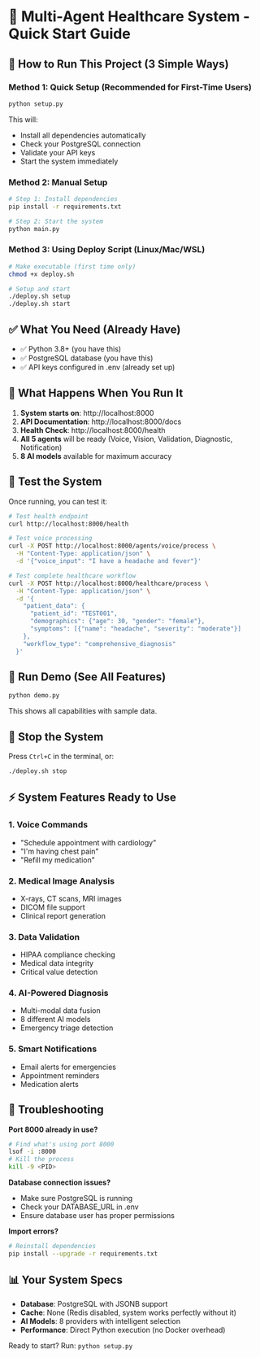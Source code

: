 🏥 Multi-Agent Healthcare System - Quick Start Guide
==================================================

## 🚀 How to Run This Project (3 Simple Ways)

### Method 1: Quick Setup (Recommended for First-Time Users)
```bash
python setup.py
```
This will:
- Install all dependencies automatically
- Check your PostgreSQL connection
- Validate your API keys
- Start the system immediately

### Method 2: Manual Setup
```bash
# Step 1: Install dependencies
pip install -r requirements.txt

# Step 2: Start the system
python main.py
```

### Method 3: Using Deploy Script (Linux/Mac/WSL)
```bash
# Make executable (first time only)
chmod +x deploy.sh

# Setup and start
./deploy.sh setup
./deploy.sh start
```

## ✅ What You Need (Already Have)
- ✅ Python 3.8+ (you have this)
- ✅ PostgreSQL database (you have this)
- ✅ API keys configured in .env (already set up)

## 🎯 What Happens When You Run It

1. **System starts on**: http://localhost:8000
2. **API Documentation**: http://localhost:8000/docs
3. **Health Check**: http://localhost:8000/health
4. **All 5 agents** will be ready (Voice, Vision, Validation, Diagnostic, Notification)
5. **8 AI models** available for maximum accuracy

## 🧪 Test the System

Once running, you can test it:

```bash
# Test health endpoint
curl http://localhost:8000/health

# Test voice processing
curl -X POST http://localhost:8000/agents/voice/process \
  -H "Content-Type: application/json" \
  -d '{"voice_input": "I have a headache and fever"}'

# Test complete healthcare workflow
curl -X POST http://localhost:8000/healthcare/process \
  -H "Content-Type: application/json" \
  -d '{
    "patient_data": {
      "patient_id": "TEST001",
      "demographics": {"age": 30, "gender": "female"},
      "symptoms": [{"name": "headache", "severity": "moderate"}]
    },
    "workflow_type": "comprehensive_diagnosis"
  }'
```

## 🎪 Run Demo (See All Features)
```bash
python demo.py
```
This shows all capabilities with sample data.

## 🛑 Stop the System
Press `Ctrl+C` in the terminal, or:
```bash
./deploy.sh stop
```

## ⚡ System Features Ready to Use

### 1. Voice Commands
- "Schedule appointment with cardiology"
- "I'm having chest pain"
- "Refill my medication"

### 2. Medical Image Analysis
- X-rays, CT scans, MRI images
- DICOM file support
- Clinical report generation

### 3. Data Validation
- HIPAA compliance checking
- Medical data integrity
- Critical value detection

### 4. AI-Powered Diagnosis
- Multi-modal data fusion
- 8 different AI models
- Emergency triage detection

### 5. Smart Notifications
- Email alerts for emergencies
- Appointment reminders
- Medication alerts

## 🔧 Troubleshooting

**Port 8000 already in use?**
```bash
# Find what's using port 8000
lsof -i :8000
# Kill the process
kill -9 <PID>
```

**Database connection issues?**
- Make sure PostgreSQL is running
- Check your DATABASE_URL in .env
- Ensure database user has proper permissions

**Import errors?**
```bash
# Reinstall dependencies
pip install --upgrade -r requirements.txt
```

## 📊 Your System Specs
- **Database**: PostgreSQL with JSONB support
- **Cache**: None (Redis disabled, system works perfectly without it)
- **AI Models**: 8 providers with intelligent selection
- **Performance**: Direct Python execution (no Docker overhead)

Ready to start? Run: `python setup.py`
